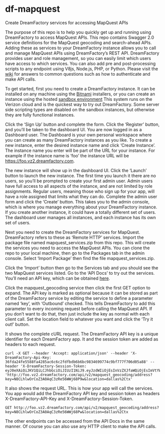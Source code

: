 # df-mapquest
Create DreamFactory services for accessing MapQuest APIs

The purpose of this repo is to help you quickly get up and running using DreamFactory to access MapQuest APIs. This repo contains Swagger 2.0 service definitions for the MapQuest geocoding and search-ahead APIs. Adding these as services to your DreamFactory instance allows you to call and manage MapQuest APIs using DreamFactory’s REST API.  DreamFactory provides user and role management, so you can easily limit which users have access to which services. You can also add pre and post-processing scripts to any endpoint using V8js, Node.js, PHP, or Python. Please visit the [wiki](http://wiki.dreamfactory.com/Main_Page) for answers to common questions such as how to authenticate and make API calls.

To get started, first you need to create a DreamFactory instance.  It can be installed on any machine using the [Bitnami](https://bitnami.com/stack/dreamfactory/installer) installers, or you can create an instance using the hosted [sandbox environment](https://dashboard.vz2.dreamfactory.com) This system runs on the Verizon cloud and is the quickest way to try out DreamFactory. Some server side scripting types are disabled on the sandbox instances, but otherwise they are fully functional instances.

Click the ‘Sign Up’ button and complete the form. Click the ‘Register’ button, and you’ll be taken to the dashboard UI. You are now logged in as a Dashboard user. The Dashboard is your own personal workspace where you can create as many DreamFactory instances as you like.  To create a new instance, enter the desired instance name and click ‘Create Instance’. The instance name you enter will be part of the URL for your instance. For example if the instance name is ‘foo’ the instance URL will be https://foo.vz2.dreamfactory.com.

The new instance will show up in the dashboard UI. Click the ‘Launch’ button to launch the new instance. The first time you launch it there are no users, so you’ll be prompted to create your first admin user.  Admin users have full access to all aspects of the instance, and are not limited by role assignments. Regular users, meaning those who sign up for your app, will have a role assigned that limits what they can do. Complete the admin user form and click the ‘Create’ button. This takes you to the admin console, which is where you manage everything about your DreamFactory instance. If you create another instance, it could have a totally different set of users.  The dashboard user manages all instances, and each instance has its own set of users.

Next you need to create the DreamFactory services for MapQuest. DreamFactory refers to these as ‘Remote HTTP’ services.  Import the package file named mapquest_services.zip from this repo. This will create the services you need to access the MapQuest APIs. You can clone the repo to your local machine, then go to the Packages tab in the admin console. Select ‘Import Package’ then find the file mapquest_services.zip.

Click the ‘Import’ button then go to the Services tab and you should see the two MapQuest services listed.  Go to the ‘API Docs’ to try out the services. You’ll need an API key, which can be obtained [here](https://developer.mapquest.com/plan_purchase/steps/business_edition/business_edition_free/register).

Click the mapquest_geocoding service then click the first GET option to expand. The API key is marked as optional because it can be stored as part of the DreamFactory service by editing the service to define a parameter named ‘key’, with ‘Outbound’ checked.  This tells DreamFactory to add this parameter to every incoming request before calling the MapQuest API. If you don’t want to do that, then just include the key as normal with each client call. Set the location field to whatever you want and click the ‘Try it out!’ button.

It shows the complete cURL request. The DreamFactory API key is a unique identifier for each DreamFactory app. It and the session token are added as headers to each request.

```
curl -X GET --header 'Accept: application/json' --header 'X-DreamFactory-Api-Key: 36fda24fe5588fa4285ac6c6c2fdfbdb6b6bc9834699774c9bf777f706d05a88' --header 'X-DreamFactory-Session-Token: eyJ0eXAiOiJKV1QiLCJhbGciOiJIUzI1NiJ9.eyJzdWIiOjEsInVzZXJfaWQiOjEsImVtYWlsIjoidGVzdGVyQGRyZWFtZmFjdG9yeS5jb20iLCJmb3JldmVyIjpmYWxzZSwiaXNzIjoiaHR0cDpcL1wvdG9kZC52ejIuZHJlYW1mYWN0b3J5LmNvbVwvYXBpXC92Mlwvc3lzdGVtXC9hZG1pblwvc2Vzc2lvbiIsImlhdCI6MTQ3MTk1OTY3NSwiZXhwIjoxNDcxOTYzMjc1LCJuYmYiOjE0NzE5NTk2NzUsImp0aSI6Ijk2YzI4ZjFiYWUzY2M3ZmI2ZTdjMzNjZWY3MGM0ZmVlIn0.T2NJ5b5vlKRMrjaNQPjuGXM50XRqwtwQGGJfJsluEBw' 'http://foo.vz2.dreamfactory.com/api/v2/mapquest_geocoding/address?key=N8CLhlwOrCoZ3A0AqC3zRe56WWj68P9w&location=dallas%2Ctx'
```

It also shows the request URL. This is how your app will call the services. You app would add the DreamFactory API key and session token as headers X-DreamFactory-API-Key and X-DreamFactory-Session-Token.

```
GET http://foo.vz2.dreamfactory.com/api/v2/mapquest_geocoding/address?key=N8CLhlwOrCoZ3A0AqC3zRe56WWj68Pw&location=dallas%2Ctx
```

The other endpoints can be accessed from the API Docs in the same manner. Of course you can also use any HTTP client to make the API calls.
